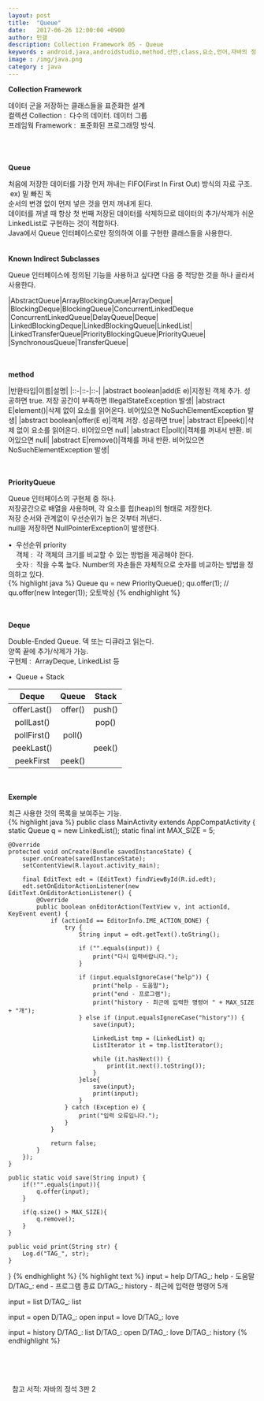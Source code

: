 ```yaml
---
layout: post
title:  "Queue"
date:   2017-06-26 12:00:00 +0900
author: 민갤
description: Collection Framework 05 - Queue
keywords : android,java,androidstudio,method,선언,class,요소,언어,자바의 정석,프로그래밍,Collection,Framework,Queue,FIFO
image : /img/java.png
category : java
---
```

<div><strong class="h2">Collection Framework</strong></div><p></p>
<div>데이터 군을 저장하는 클래스들을 표준화한 설계</div>
<div>컬렉션 Collection :&nbsp; 다수의 데이터. 데이터 그룹</div>
<div>프레임웍 Framework :&nbsp; 표준화된 프로그래밍 방식.</div>

<br>
<br>
<br>
<br>

<div><strong class="h2">Queue</strong></div><p></p>
<div>처음에 저장한 데이터를 가장 먼저 꺼내는 FIFO(First In First Out) 방식의 자료 구조. &nbsp;ex) 밑 빠진 독</div>
<div>순서의 변경 없이 먼저 넣은 것을 먼저 꺼내게 된다.</div>
<div>데이터를 꺼낼 때 항상 첫 번째 저장된 데이터를 삭제하므로 데이터의 추가/삭제가 쉬운 LinkedList로 구현하는 것이 적합하다.</div>
<div>Java에서 Queue 인터페이스로만 정의하여 이를 구현한 클래스들을 사용한다.</div>

<br>
<br>

<div><strong>Known Indirect Subclasses</strong></div><p></p>
<div>Queue 인터페이스에 정의된 기능을 사용하고 싶다면 다음 중 적당한 것을 하나 골라서 사용한다.</div>

|AbstractQueue<E>|ArrayBlockingQueue<E>|ArrayDeque<E>|
|BlockingDeque<E>|BlockingQueue<E>|ConcurrentLinkedDeque<E>
|ConcurrentLinkedQueue<E>|DelayQueue<E extends Delayed>|Deque<E>|
|LinkedBlockingDeque<E>|LinkedBlockingQueue<E>|LinkedList<E>|
|LinkedTransferQueue<E>|PriorityBlockingQueue<E>|PriorityQueue<E>|
|SynchronousQueue<E>|TransferQueue<E>|

<br>
<br>

<div><strong>method</strong></div><p></p>

|반환타입|이름|설명|
|::-|::-|::-|
|abstract boolean|add(E e)|지정된 객체 추가. 성공하면 true. 저장 공간이 부족하면 IllegalStateException 발생|
|abstract E|element()|삭제 없이 요소를 읽어온다. 비어있으면 NoSuchElementException 발생|
|abstract boolean|offer(E e)|객체 저장. 성공하면 true|
|abstract E|peek()|삭제 없이 요소를 읽어온다. 비어있으면 null|
|abstract E|poll()|객체를 꺼내서 반환. 비어있으면 null|
|abstract E|remove()|객체를 꺼내 반환. 비어있으면 NoSuchElementException 발생|

<br>
<br>

<div><strong>PriorityQueue</strong></div><p></p>
<div>Queue 인터페이스의 구현체 중 하나.</div>
<div>저장공간으로 배열을 사용하며, 각 요소를 힙(heap)의 형태로 저장한다.</div>
<div>저장 순서와 관계없이 우선순위가 높은 것부터 꺼낸다.</div>
<div>null을 저장하면 NullPointerException이 발생한다.</div><p></p>

<div>&#149;&nbsp; 우선순위 priority</div>
<div>&nbsp; &nbsp; 객체 :&nbsp; 각 객체의 크기를 비교할 수 있는 방법을 제공해야 한다.</div>
<div>&nbsp; &nbsp; 숫자 :&nbsp; 작을 수록 높다. Number의 자손들은 자체적으로 숫자를 비교하는 방법을 정의하고 있다.</div>
{% highlight java %}
Queue qu = new PriorityQueue();
qu.offer(1);                           // qu.offer(new Integer(1)); 오토박싱
{% endhighlight %}<p></p>

<br>
<br>

<div><strong>Deque</strong></div><p></p>
<div>Double-Ended Queue. 덱 또는 디큐라고 읽는다.</div>
<div>양쪽 끝에 추가/삭제가 가능.</div>
<div>구현체 :&nbsp; ArrayDeque, LinkedList 등</div><p></p>
<div>&#149;&nbsp; Queue + Stack</div>

|Deque|Queue|Stack|
|:-:|:-:|:-:|
|offerLast()|offer()|push()|
|pollLast()| |pop()|
|pollFirst()|poll()| |
|peekLast()| |peek()|
|peekFirst|peek()| |

<br>
<br>

<div><strong>Exemple</strong></div><p></p>
<div>최근 사용한 것의 목록을 보여주는 기능.</div>
{% highlight java %}
public class MainActivity extends AppCompatActivity {
    static Queue q = new LinkedList();
    static final int MAX_SIZE = 5;

    @Override
    protected void onCreate(Bundle savedInstanceState) {
        super.onCreate(savedInstanceState);
        setContentView(R.layout.activity_main);

        final EditText edt = (EditText) findViewById(R.id.edt);
        edt.setOnEditorActionListener(new EditText.OnEditorActionListener() {
            @Override
            public boolean onEditorAction(TextView v, int actionId, KeyEvent event) {
                if (actionId == EditorInfo.IME_ACTION_DONE) {
                    try {
                        String input = edt.getText().toString();

                        if ("".equals(input)) {
                            print("다시 입력바랍니다.");
                        }

                        if (input.equalsIgnoreCase("help")) {
                            print("help - 도움말");
                            print("end - 프로그램");
                            print("history - 최근에 입력한 명령어 " + MAX_SIZE + "개");
                        } else if (input.equalsIgnoreCase("history")) {
                            save(input);

                            LinkedList tmp = (LinkedList) q;
                            ListIterator it = tmp.listIterator();

                            while (it.hasNext()) {
                                print(it.next().toString());
                            }
                        }else{
                            save(input);
                            print(input);
                        }
                    } catch (Exception e) {
                        print("입력 오류입니다.");
                    }
                }

                return false;
            }
        });
    }

    public static void save(String input) {
        if(!"".equals(input)){
            q.offer(input);
        }

        if(q.size() > MAX_SIZE){
            q.remove();
        }
    }

    public void print(String str) {
        Log.d("TAG_", str);
    }
}
{% endhighlight %}
{% highlight text %}
input = help
D/TAG_: help - 도움말
D/TAG_: end - 프로그램 종료
D/TAG_: history - 최근에 입력한 명령어 5개

input = list
D/TAG_: list

input = open
D/TAG_: open
input = love
D/TAG_: love

input = history
D/TAG_: list
D/TAG_: open
D/TAG_: love
D/TAG_: history
{% endhighlight %}

<br>
<br>
<br>

&#149;&nbsp; 참고 서적: 자바의 정석 3판 2